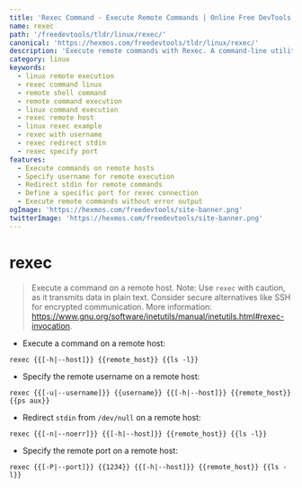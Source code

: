```yaml
---
title: 'Rexec Command - Execute Remote Commands | Online Free DevTools by Hexmos'
name: rexec
path: '/freedevtools/tldr/linux/rexec/'
canonical: 'https://hexmos.com/freedevtools/tldr/linux/rexec/'
description: 'Execute remote commands with Rexec. A command-line utility for remote execution on Linux systems. Free online tool, no registration required.'
category: linux
keywords:
  - linux remote execution
  - rexec command linux
  - remote shell command
  - remote command execution
  - linux command execution
  - rexec remote host
  - linux rexec example
  - rexec with username
  - rexec redirect stdin
  - rexec specify port
features:
  - Execute commands on remote hosts
  - Specify username for remote execution
  - Redirect stdin for remote commands
  - Define a specific port for rexec connection
  - Execute remote commands without error output
ogImage: 'https://hexmos.com/freedevtools/site-banner.png'
twitterImage: 'https://hexmos.com/freedevtools/site-banner.png'
---
```


# rexec

> Execute a command on a remote host.
> Note: Use `rexec` with caution, as it transmits data in plain text. Consider secure alternatives like SSH for encrypted communication.
> More information: <https://www.gnu.org/software/inetutils/manual/inetutils.html#rexec-invocation>.

- Execute a command on a remote host:

`rexec {{[-h|--host]}} {{remote_host}} {{ls -l}}`

- Specify the remote username on a remote host:

`rexec {{[-u|--username]}} {{username}} {{[-h|--host]}} {{remote_host}} {{ps aux}}`

- Redirect `stdin` from `/dev/null` on a remote host:

`rexec {{[-n|--noerr]}} {{[-h|--host]}} {{remote_host}} {{ls -l}}`

- Specify the remote port on a remote host:

`rexec {{[-P|--port]}} {{1234}} {{[-h|--host]}} {{remote_host}} {{ls -l}}`
